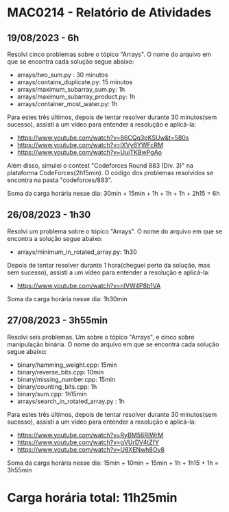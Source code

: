 # MAC0214 - Relatório de Atividades

## 19/08/2023 - 6h

Resolvi cinco problemas sobre o tópico "Arrays". O nome do arquivo em que se encontra cada solução segue abaixo:

- arrays/two_sum.py : 30 minutos
- arrays/contains_duplicate.py: 15 minutos
- arrays/maximum_subarray_sum.py: 1h
- arrays/maximum_subarray_product.py: 1h
- arrays/container_most_water.py: 1h

Para estes três últimos, depois de tentar resolver durante 30 minutos(sem sucesso), assisti a um vídeo para entender a resolução e aplicá-la:

- https://www.youtube.com/watch?v=86CQq3pKSUw&t=580s
- https://www.youtube.com/watch?v=lXVy6YWFcRM
- https://www.youtube.com/watch?v=UuiTKBwPgAo

Além disso, simulei o contest "Codeforces Round 883 (Div. 3)" na plataforma CodeForces(2h15min). O código dos problemas resolvidos se encontra na pasta "codeforces/883".

Soma da carga horária nesse dia: 30min + 15min + 1h + 1h + 1h + 2h15 = 6h

## 26/08/2023 - 1h30

Resolvi um problema sobre o tópico "Arrays". O nome do arquivo em que se encontra a solução segue abaixo:

- arrays/minimum_in_rotated_array.py: 1h30

Depois de tentar resolver durante 1 hora(cheguei perto da solução, mas sem sucesso), assisti a um vídeo para entender a resolução e aplicá-la:

- https://www.youtube.com/watch?v=nIVW4P8b1VA

Soma da carga horária nesse dia: 1h30min

## 27/08/2023 - 3h55min

Resolvi seis problemas. Um sobre o tópico "Arrays", e cinco sobre manipulação binária. O nome do arquivo em que se encontra cada solução segue abaixo:

- binary/hamming_weight.cpp: 15min
- binary/reverse_bits.cpp: 10min
- binary/missing_number.cpp: 15min
- binary/counting_bits.cpp: 1h
- binary/sum.cpp: 1h15min
- arrays/search_in_rotated_array.py : 1h

Para estes três últimos, depois de tentar resolver durante 30 minutos(sem sucesso), assisti a um vídeo para entender a resolução e aplicá-la:

- https://www.youtube.com/watch?v=RyBM56RIWrM
- https://www.youtube.com/watch?v=gVUrDV4tZfY
- https://www.youtube.com/watch?v=U8XENwh8Oy8

Soma da carga horária nesse dia: 15min + 10min + 15min + 1h + 1h15 + 1h = 3h55min

# Carga horária total: 11h25min
